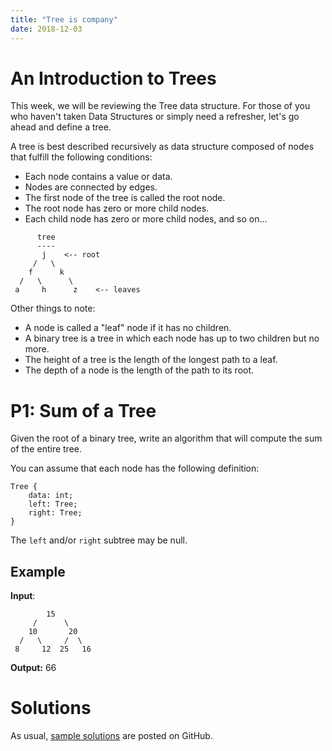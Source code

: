 ```yaml
---
title: "Tree is company"
date: 2018-12-03
---
```


# An Introduction to Trees

This week, we will be reviewing the Tree data structure. For those of you who haven't taken Data Structures or simply need a refresher, let's go ahead and define a tree.

A tree is best described recursively as data structure composed of nodes that fulfill the following conditions:
- Each node contains a value or data.
- Nodes are connected by edges.
- The first node of the tree is called the root node.
- The root node has zero or more child nodes.
- Each child node has zero or more child nodes, and so on...

```
      tree
      ----
       j    <-- root
     /   \
    f      k
  /   \      \
 a     h      z    <-- leaves
 ```

Other things to note:
- A node is called a "leaf" node if it has no children.
- A binary tree is a tree in which each node has up to two children but no more.
- The height of a tree is the length of the longest path to a leaf.
- The depth of a node is the length of the path to its root.

# P1: Sum of a Tree
Given the root of a binary tree, write an algorithm that will compute the sum of the entire tree.

You can assume that each node has the following definition:

```
Tree {
    data: int;
    left: Tree;
    right: Tree;
}
```

The `left` and/or `right` subtree may be null.

## Example
**Input**:
```
        15
     /      \
    10       20
  /   \     /  \
 8     12  25   16
```

**Output:** 66

# Solutions

As usual, [sample solutions][csip-uga/archive] are posted on GitHub.

[csip-uga/archive]: https://github.com/csip-uga/archive
